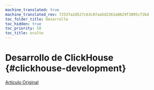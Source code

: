 ```yaml
---
machine_translated: true
machine_translated_rev: 72537a2d527c63c07aa5d2361a8829f3895cf2bd
toc_folder_title: Desarrollo
toc_hidden: true
toc_priority: 58
toc_title: oculto
---
```


# Desarrollo de ClickHouse {#clickhouse-development}

[Artículo Original](https://clickhouse.tech/docs/en/development/) <!--hide-->
